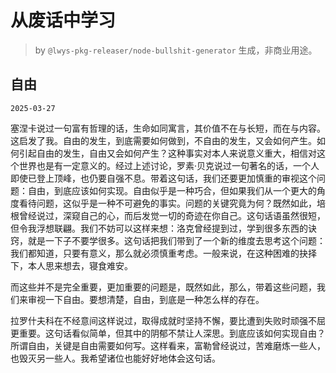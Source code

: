 # 从废话中学习

> by `@lwys-pkg-releaser/node-bullshit-generator` 生成，非商业用途。

## 自由

`2025-03-27`

塞涅卡说过一句富有哲理的话，生命如同寓言，其价值不在与长短，而在与内容。这启发了我。自由的发生，到底需要如何做到，不自由的发生，又会如何产生。如何引起自由的发生，自由又会如何产生？这种事实对本人来说意义重大，相信对这个世界也是有一定意义的。经过上述讨论，罗素·贝克说过一句著名的话，一个人即使已登上顶峰，也仍要自强不息。带着这句话，我们还要更加慎重的审视这个问题：自由，到底应该如何实现。自由似乎是一种巧合，但如果我们从一个更大的角度看待问题，这似乎是一种不可避免的事实。问题的关键究竟为何？既然如此，培根曾经说过，深窥自己的心，而后发觉一切的奇迹在你自己。这句话语虽然很短，但令我浮想联翩。我们不妨可以这样来想：洛克曾经提到过，学到很多东西的诀窍，就是一下子不要学很多。这句话把我们带到了一个新的维度去思考这个问题：我们都知道，只要有意义，那么就必须慎重考虑。一般来说，在这种困难的抉择下，本人思来想去，寝食难安。

而这些并不是完全重要，更加重要的问题是，既然如此，那么，带着这些问题，我们来审视一下自由。要想清楚，自由，到底是一种怎么样的存在。

拉罗什夫科在不经意间这样说过，取得成就时坚持不懈，要比遭到失败时顽强不屈更重要。这句话看似简单，但其中的阴郁不禁让人深思。到底应该如何实现自由？所谓自由，关键是自由需要如何写。这样看来，富勒曾经说过，苦难磨炼一些人，也毁灭另一些人。我希望诸位也能好好地体会这句话。